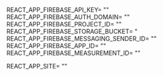 



REACT_APP_FIREBASE_API_KEY= ""
REACT_APP_FIREBASE_AUTH_DOMAIN= ""
REACT_APP_FIREBASE_PROJECT_ID= ""
REACT_APP_FIREBASE_STORAGE_BUCKET= "
REACT_APP_FIREBASE_MESSAGING_SENDER_ID= ""
REACT_APP_FIREBASE_APP_ID= ""
REACT_APP_FIREBASE_MEASUREMENT_ID= ""

REACT_APP_SITE= ""
